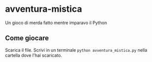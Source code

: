 # avventura-mistica
Un gioco di merda fatto mentre imparavo il Python

## Come giocare
Scarica il file.
Scrivi in un terminale `python avventura_mistica.py` nella cartella dove l'hai scaricato.
